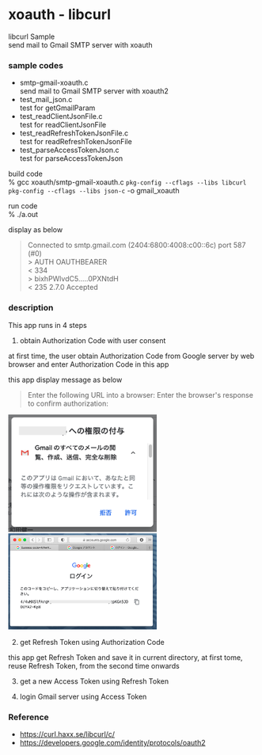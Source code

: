 xoauth - libcurl
===============

libcurl Sample <br/>
send mail to Gmail SMTP server with xoauth <br/>


### sample codes
- smtp-gmail-xoauth.c <br/>
send mail to Gmail SMTP server with xoauth2 <br/>
- test_mail_json.c <br/>
test for getGmailParam <br/>
- test_readClientJsonFile.c <br/>
test for readClientJsonFile <br/>
- test_readRefreshTokenJsonFile.c <br/>
test for readRefreshTokenJsonFile <br/>
- test_parseAccessTokenJson.c <br/>
test for parseAccessTokenJson <br/>


build code <br/>
% gcc xoauth/smtp-gmail-xoauth.c `pkg-config --cflags --libs libcurl` `pkg-config --cflags --libs json-c` -o gmail_xoauth <br/>  

run code <br/>
% ./a.out

display as below <br/>
> Connected to smtp.gmail.com (2404:6800:4008:c00::6c) port 587 (#0) <br/>
> \> AUTH OAUTHBEARER <br/>
> < 334 <br/>
> \> bixhPWlvdC5.....0PXNtdH <br/>
> \< 235 2.7.0 Accepted <br/>


### description
This app runs in 4 steps

1. obtain Authorization Code with user consent 

 at first time,  the user obtain Authorization Code from Google server by web browser
and enter Authorization Code in this app

this app display message as below
> Enter the following URL into a browser:
> Enter the browser's response to confirm authorization:

<img src="https://raw.githubusercontent.com/ohwada/MAC_cpp_Samples/master/libcurl/setup/images/google_user_consent.png" width="300" />

<img src="https://raw.githubusercontent.com/ohwada/MAC_cpp_Samples/master/libcurl/setup/images/google_authorization_code.png" width="300" />

2. get Refresh Token using Authorization Code

this app get Refresh Token
and save it in current directory,  at first tome, 
reuse Refresh Token, from the second time onwards

3. get a new Access Token using Refresh Token

4. login Gmail server using Access Token


### Reference <br/>
- https://curl.haxx.se/libcurl/c/
- https://developers.google.com/identity/protocols/oauth2 

